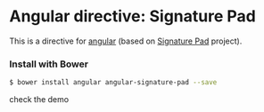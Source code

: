 # Angular directive: Signature Pad

This is a directive for [angular](https://github.com/angular/angular.js) (based on [Signature Pad](https://github.com/szimek/signature_pad) project).


### Install with Bower

```bash
$ bower install angular angular-signature-pad --save
```

check the demo
